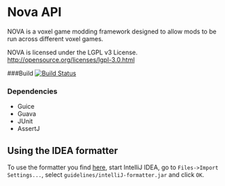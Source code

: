 Nova API
========
NOVA is a voxel game modding framework designed to allow mods to be run across different voxel games.

NOVA is licensed under the LGPL v3 License.
http://opensource.org/licenses/lgpl-3.0.html

###Build
[![Build Status](https://travis-ci.org/NOVAAPI/NovaCore.svg?branch=master)](https://travis-ci.org/NOVAAPI/NovaCore)

### Dependencies
* Guice
* Guava
* JUnit
* AssertJ

Using the IDEA formatter
------------------------
To use the formatter you find [here](https://github.com/NOVAAPI/NovaCore/tree/master/guidelines),
start IntelliJ IDEA, go to `Files->Import Settings...`,
select `guidelines/intelliJ-formatter.jar` and click `OK`.
